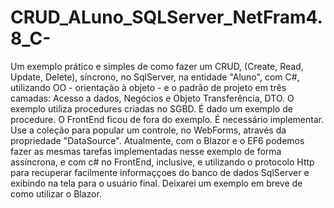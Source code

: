 # CRUD_ALuno_SQLServer_NetFram4.8_C-
Um exemplo prático e simples de como fazer um CRUD, (Create, Read, Update, Delete), síncrono, no SqlServer, na entidade "Aluno", com C#, utilizando OO - orientação à objeto - e o padrão de projeto em três camadas: Acesso a dados, Negócios e Objeto Transferência, DTO. O exemplo utiliza procedures criadas no SGBD. É dado um exemplo de procedure. O FrontEnd ficou de fora do exemplo. É necessário implementar. Use a coleção para popular um controle, no WebForms, através da propriedade "DataSource".
Atualmente, com o Blazor e o EF6 podemos fazer as mesmas tarefas implementadas nesse exemplo de forma assíncrona, e com c# no FrontEnd, inclusive, e utilizando o protocolo Http para recuperar facilmente informaççoes do banco de dados SqlServer e exibindo na tela para o usuário final. Deixarei um exemplo em breve de como utilizar o Blazor.
